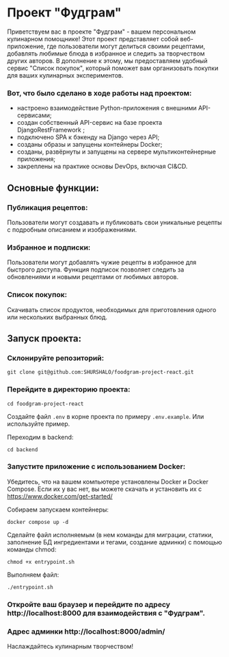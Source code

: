 # Проект "Фудграм"
Приветствуем вас в проекте "Фудграм" - вашем персональном кулинарном помощнике! Этот проект представляет собой веб-приложение, где пользователи могут делиться своими рецептами, добавлять любимые блюда в избранное и следить за творчеством других авторов. В дополнение к этому, мы предоставляем удобный сервис "Список покупок", который поможет вам организовать покупки для ваших кулинарных экспериментов.

### Вот, что было сделано в ходе работы над проектом:

- настроено взаимодействие Python-приложения с внешними API-сервисами;
- создан собственный API-сервис на базе проекта DjangoRestFramework ;
- подключено SPA к бэкенду на Django через API;
- созданы образы и запущены контейнеры Docker;
- созданы, развёрнуты и запущены на сервере мультиконтейнерные приложения;
- закреплены на практике основы DevOps, включая CI&CD.


## Основные функции:

### Публикация рецептов:
Пользователи могут создавать и публиковать свои уникальные рецепты с подробным описанием и изображениями.

### Избранное и подписки:
Пользователи могут добавлять чужие рецепты в избранное для быстрого доступа.
Функция подписок позволяет следить за обновлениями и новыми рецептами от любимых авторов.

### Список покупок:
Скачивать список продуктов, необходимых для приготовления одного или нескольких выбранных блюд.

## Запуск проекта:

### Склонируйте репозиторий:
```
git clone git@github.com:SHURSHALO/foodgram-project-react.git
```

### Перейдите в директорию проекта:
```
cd foodgram-project-react
```
Создайте файл ```.env``` в корне проекта по примеру ```.env.example```. Или используйте пример.

Переходим в backend:
```
cd backend
```

### Запустите приложение с использованием Docker:
Убедитесь, что на вашем компьютере установлены Docker и Docker Compose. Если их у вас нет, вы можете скачать и установить их с https://www.docker.com/get-started/

Собираем запускаем контейнеры:

```
docker compose up -d
```
Сделайте файл исполняемым (в нем команды для миграции, статики, заполнение БД ингредиентами и тегами, создание админки) с помощью команды chmod:
```
chmod +x entrypoint.sh
```
Выполняем файл:
```
./entrypoint.sh
```

### Откройте ваш браузер и перейдите по адресу http://localhost:8000 для взаимодействия с "Фудграм".
### Адрес админки http://localhost:8000/admin/

Наслаждайтесь кулинарным творчеством!
